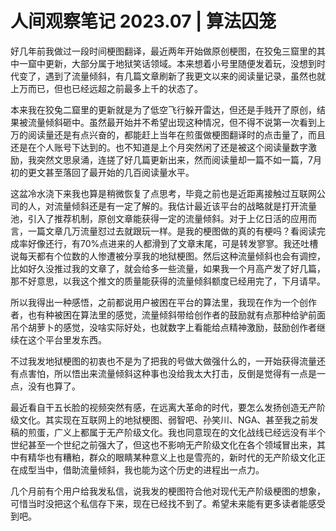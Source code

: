 # 人间观察笔记 2023.07 | 算法囚笼

好几年前我做过一段时间梗图翻译，最近两年开始做原创梗图，在狡兔三窟里的其中一窟中更新，大部分属于地狱笑话领域。本来想着小号里随便发着玩，没想到时代变了，遇到了流量倾斜，有几篇文章刷新了我更文以来的阅读量记录，虽然也就上万而已，但也已经远超之前最多上千的状态了。

本来我在狡兔二窟里的更新就是为了低空飞行躲开雷达，但还是手贱开了原创，结果被流量倾斜砸中。虽然最开始并不希望出现这种情况，但不得不说第一次看到上万的阅读量还是有点兴奋的，都能赶上当年在煎蛋做梗图翻译时的点击量了，而且还是在个人账号下达到的。也不知道是上个月突然闲了还是被这个阅读量数字激励，我突然文思泉涌，连搓了好几篇更新出来，然而阅读量却一篇不如一篇，7月初的更文甚至落回了最开始的几百阅读量水平。

这盆冷水浇下来我也算是稍微恢复了点思考，毕竟之前也是近距离接触过互联网公司的人，对流量倾斜还是有一定了解的。我估计最近该平台的战略就是打开流量池，引入了推荐机制，原创文章能获得一定的流量倾斜。对于上亿日活的应用而言，一篇文章几万流量怼过去就跟玩一样。是我的梗图做的真的有梗吗？看阅读完成率好像还行，有70%点进来的人都滑到了文章末尾，可是转发寥寥。我还吐槽说每天都有个位数的人惨遭被分享我的地狱梗图。然后这种流量倾斜也会有调控，比如好久没推过我的文章了，就会给多一些流量，如果我一个月高产发了好几篇，那不好意思，以我这个推文的质量能获得的流量倾斜额度已经用完了，下月请早。

所以我得出一种感悟，之前都说用户被困在平台的算法里，我现在作为一个创作者，也有种被困在算法里的感觉，流量倾斜带给创作者的鼓励就有点那种给驴前面吊个胡萝卜的感觉，没啥实际好处，也就数字上看能给点精神激励，鼓励创作者继续在这个平台里发东西。

不过我发地狱梗图的初衷也不是为了把我的号做大做强什么的，一开始获得流量还有点害怕，所以悟出来流量倾斜这种事也没给我太大打击，反倒是觉得有一点是一点，没有也算了。

最近看自干五长脸的视频突然有感，在远离大革命的时代，要怎么发扬创造无产阶级文化。其实现在互联网上的地狱梗图、弱智吧、孙笑川、NGA、甚至我之前发稿的煎蛋，广义上都属于无产阶级文化。我也同意现在的文化战线已经远没有半个世纪甚至一个世纪之前强大了，但这也不影响无产阶级文化在各个领域冒出来，其中有精华也有糟粕，群众的眼睛某种意义上也是雪亮的，新时代的无产阶级文化正在成型当中，借助流量倾斜，我也能为这个历史的进程出一点力。

几个月前有个用户给我发私信，说我发的梗图符合他对现代无产阶级梗图的想象，可惜当时没把这个私信存下来，现在已经找不到了。希望未来能有更多读者能感受到吧。
